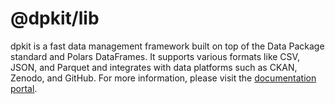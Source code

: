 # @dpkit/lib

dpkit is a fast data management framework built on top of the Data Package standard and Polars DataFrames. It supports various formats like CSV, JSON, and Parquet and integrates with data platforms such as CKAN, Zenodo, and GitHub. For more information, please visit the [documentation portal](https://dpkit.dev).

